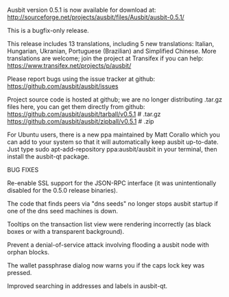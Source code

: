 Ausbit version 0.5.1 is now available for download at:
http://sourceforge.net/projects/ausbit/files/Ausbit/ausbit-0.5.1/

This is a bugfix-only release.

This release includes 13 translations, including 5 new translations:
Italian, Hungarian, Ukranian, Portuguese (Brazilian) and Simplified Chinese.
More translations are welcome; join the project at Transifex if you can help:
https://www.transifex.net/projects/p/ausbit/

Please report bugs using the issue tracker at github:
https://github.com/ausbit/ausbit/issues

Project source code is hosted at github; we are no longer
distributing .tar.gz files here, you can get them
directly from github:
https://github.com/ausbit/ausbit/tarball/v0.5.1  # .tar.gz
https://github.com/ausbit/ausbit/zipball/v0.5.1  # .zip

For Ubuntu users, there is a new ppa maintained by Matt Corallo which
you can add to your system so that it will automatically keep
ausbit up-to-date.  Just type
sudo apt-add-repository ppa:ausbit/ausbit
in your terminal, then install the ausbit-qt package.


BUG FIXES

Re-enable SSL support for the JSON-RPC interface (it was unintentionally
disabled for the 0.5.0 release binaries).

The code that finds peers via "dns seeds" no longer stops ausbit startup
if one of the dns seed machines is down.

Tooltips on the transaction list view were rendering incorrectly (as black boxes
or with a transparent background).

Prevent a denial-of-service attack involving flooding a ausbit node with
orphan blocks.

The wallet passphrase dialog now warns you if the caps lock key was pressed.

Improved searching in addresses and labels in ausbit-qt.

